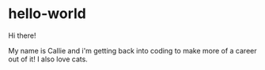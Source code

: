 # hello-world

Hi there!

My name is Callie and i'm getting back into coding to make more of a career out of it! I also love cats.

